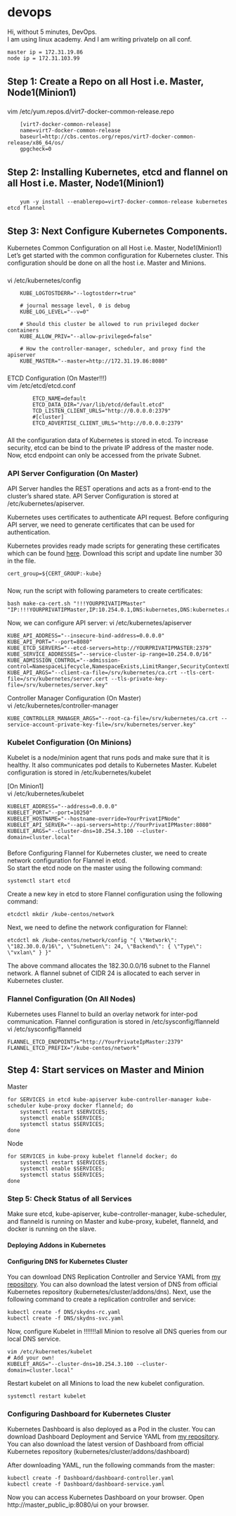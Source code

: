 # devops
Hi, without 5 minutes, DevOps. <br />
I am using linux academy. And I am writing privateIp on all conf.

  	master ip = 172.31.19.86
  	node ip = 172.31.103.99

######
## Step 1: Create a Repo on all Host i.e. Master, Node1(Minion1)
###
vim /etc/yum.repos.d/virt7-docker-common-release.repo

		[virt7-docker-common-release]
		name=virt7-docker-common-release
		baseurl=http://cbs.centos.org/repos/virt7-docker-common-release/x86_64/os/
		gpgcheck=0
###
######

######
## Step 2: Installing Kubernetes, etcd and flannel on all Host i.e. Master, Node1(Minion1)
###
		yum -y install --enablerepo=virt7-docker-common-release kubernetes etcd flannel
###
######

######
## Step 3: Next Configure Kubernetes Components.
Kubernetes Common Configuration on all Host i.e. Master, Node1(Minion1)
Let’s get started with the common configuration for Kubernetes cluster. This configuration should be done on all the host i.e. Master and Minions. 
###
vi /etc/kubernetes/config
		 
		KUBE_LOGTOSTDERR="--logtostderr=true"

		# journal message level, 0 is debug
		KUBE_LOG_LEVEL="--v=0"

		# Should this cluster be allowed to run privileged docker containers
		KUBE_ALLOW_PRIV="--allow-privileged=false"

		# How the controller-manager, scheduler, and proxy find the apiserver
		KUBE_MASTER="--master=http://172.31.19.86:8080"
		
###
###
ETCD Configuration (On Master!!!) <br />
vim /etc/etcd/etcd.conf 
			
			ETCD_NAME=default
			ETCD_DATA_DIR="/var/lib/etcd/default.etcd"
			TCD_LISTEN_CLIENT_URLS="http://0.0.0.0:2379"
			#[cluster]
			ETCD_ADVERTISE_CLIENT_URLS="http://0.0.0.0:2379"
			
###
All the configuration data of Kubernetes is stored in etcd. To increase security, etcd can be bind to the private IP address of the master node. Now, etcd endpoint can only be accessed from the private Subnet.<p>

### API Server Configuration (On Master) <br />
API Server handles the REST operations and acts as a front-end to the cluster’s shared state. API Server Configuration is stored at /etc/kubernetes/apiserver.<p>
Kubernetes uses certificates to authenticate API request. Before configuring API server, we need to generate certificates that can be used for authentication. <p> Kubernetes provides ready made scripts for generating these certificates which can be found <a href="https://github.com/kv020devops/devops/blob/master/make-ca-cert.sh">here</a>.
Download this script and update line number 30 in the file.

	cert_group=${CERT_GROUP:-kube}

###
Now, run the script with following parameters to create certificates:


	bash make-ca-cert.sh "!!!YOURPRIVATIPMaster"  "IP:!!!YOURPRIVATIPMaster,IP:10.254.0.1,DNS:kubernetes,DNS:kubernetes.default,DNS:kubernetes.default.svc,DNS:kubernetes.default.svc.cluster.local"

Now, we can configure API server: 
vi /etc/kubernetes/apiserver

	KUBE_API_ADDRESS="--insecure-bind-address=0.0.0.0"
	KUBE_API_PORT="--port=8080"
	KUBE_ETCD_SERVERS="--etcd-servers=http://YOURPRIVATIPMASTER:2379"
	KUBE_SERVICE_ADDRESSES="--service-cluster-ip-range=10.254.0.0/16"
	KUBE_ADMISSION_CONTROL="--admission-control=NamespaceLifecycle,NamespaceExists,LimitRanger,SecurityContextDeny,ServiceAccount,ResourceQuota"
	KUBE_API_ARGS="--client-ca-file=/srv/kubernetes/ca.crt --tls-cert-file=/srv/kubernetes/server.cert --tls-private-key-file=/srv/kubernetes/server.key"
	
Controller Manager Configuration (On Master) <br />
vi /etc/kubernetes/controller-manager

	KUBE_CONTROLLER_MANAGER_ARGS="--root-ca-file=/srv/kubernetes/ca.crt --service-account-private-key-file=/srv/kubernetes/server.key"

### Kubelet Configuration (On Minions) <br />
Kubelet is a node/minion agent that runs pods and make sure that it is healthy. It also communicates pod details to Kubernetes Master. Kubelet configuration is stored in /etc/kubernetes/kubelet

[On Minion1] <br />
vi /etc/kubernetes/kubelet

	KUBELET_ADDRESS="--address=0.0.0.0"
	KUBELET_PORT="--port=10250"
	KUBELET_HOSTNAME="--hostname-override=YourPrivatIPNode"
	KUBELET_API_SERVER="--api-servers=http://YourPrivatIPMaster:8080"
	KUBELET_ARGS="--cluster-dns=10.254.3.100 --cluster-domain=cluster.local"
####
Before Configuring Flannel for Kubernetes cluster, we need to create network configuration for Flannel in etcd.<br />
So start the etcd node on the master using the following command:

	systemctl start etcd
	
Create a new key in etcd to store Flannel configuration using the following command:

	etcdctl mkdir /kube-centos/network
	
Next, we need to define the network configuration for Flannel:

	etcdctl mk /kube-centos/network/config "{ \"Network\": \"182.30.0.0/16\", \"SubnetLen\": 24, \"Backend\": { \"Type\": \"vxlan\" } }"
	

The above command allocates the 182.30.0.0/16 subnet to the Flannel network. A flannel subnet of CIDR 24 is allocated to each server in Kubernetes cluster.

### Flannel Configuration (On All Nodes)
Kubernetes uses Flannel to build an overlay network for inter-pod communication. Flannel configuration is stored in /etc/sysconfig/flanneld <br />
vi /etc/sysconfig/flanneld

	FLANNEL_ETCD_ENDPOINTS="http://YourPrivateIpMaster:2379"
	FLANNEL_ETCD_PREFIX="/kube-centos/network"
	
## Step 4: Start services on Master and Minion
Master

	for SERVICES in etcd kube-apiserver kube-controller-manager kube-scheduler kube-proxy docker flanneld; do 
    	systemctl restart $SERVICES; 
    	systemctl enable $SERVICES; 
    	systemctl status $SERVICES; 
	done
	
Node

	for SERVICES in kube-proxy kubelet flanneld docker; do 
    	systemctl restart $SERVICES; 
    	systemctl enable $SERVICES; 
    	systemctl status $SERVICES; 
	done

### Step 5: Check Status of all Services
Make sure etcd, kube-apiserver, kube-controller-manager, kube-scheduler, and flanneld is running on Master and kube-proxy, kubelet, flanneld, and docker is running on the slave. <br />

#### Deploying Addons in Kubernetes
#### Configuring DNS for Kubernetes Cluster

You can download DNS Replication Controller and Service YAML from <a href="https://github.com/kv020devops/devops/tree/master/DNS">my repository</a>. You can also download the latest version of DNS from official Kubernetes repository (kubernetes/cluster/addons/dns).
Next, use the following command to create a replication controller and service: 

	kubectl create -f DNS/skydns-rc.yaml
	kubectl create -f DNS/skydns-svc.yaml
	
Now, configure Kubelet in !!!!!!!all Minion to resolve all DNS queries from our local DNS service.

	vim /etc/kubernetes/kubelet
	# Add your own!
	KUBELET_ARGS="--cluster-dns=10.254.3.100 --cluster-domain=cluster.local"
	
Restart kubelet on all Minions to load the new kubelet configuration.

	systemctl restart kubelet
	
### Configuring Dashboard for Kubernetes Cluster
Kubernetes Dashboard is also deployed as a Pod in the cluster. You can download Dashboard Deployment and Service YAML from <a href="https://github.com/kv020devops/devops/tree/master/Dashboard">my repository</a>. You can also download the latest version of Dashboard from official Kubernetes repository (kubernetes/cluster/addons/dashboard) <br />

After downloading YAML, run the following commands from the master:

	kubectl create -f Dashboard/dashboard-controller.yaml
	kubectl create -f Dashboard/dashboard-service.yaml
	
Now you can access Kubernetes Dashboard on your browser.
Open http://master_public_ip:8080/ui on your browser.


######
